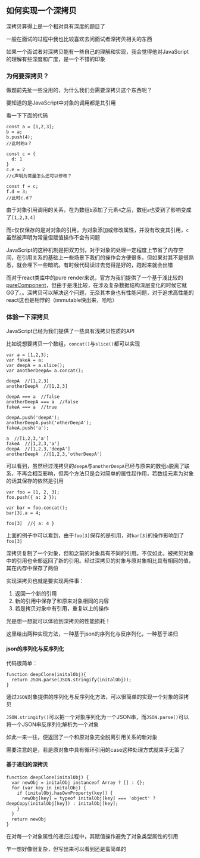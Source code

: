 ## 如何实现一个深拷贝
深拷贝算得上是一个相对具有深度的题目了   

一般在面试的过程中我也比较喜欢去问面试者深拷贝相关的东西   

如果一个面试者对深拷贝能有一些自己的理解和实现，我会觉得他对JavaScript的理解有些深度和广度，是一个不错的印象  

### 为何要深拷贝？   

做题前先扯一些没用的，为什么我们会需要深拷贝这个东西呢？   

要知道的是JavaScript中对象的调用都是其引用    

看一下下面的代码   

```
const a = [1,2,3];
b = a;
b.push(4);
//此时的a？

const c = {
  d: 1
}
c.e = 2
//c声明为常量怎么还可以修改？

const f = c;
f.d = 3;
//此时c.d？
```   

由于对象引用调用的关系，在为数组```b```添加了元素```4```之后，数组```a```也受到了影响变成了```[1,2,3,4]```   

而```c```仅仅保存的是对对象的引用，为对象添加或修改属性，并没有改变其引用，```c```虽然被声明为常量但赋值操作不会有问题    

JavaScript的这种机制是把双刃剑，对于对象的处理一定程度上节省了内存空间，在引用关系的基础上一些场景下我们的操作会方便很多。但如果对其不是很熟悉，就会埋下一些暗坑。有时候代码读过去觉得是好的，跑起来就会出错   

而对于react类库中的pure render来说，官方为我们提供了一个基于浅比较的[pureComponent](https://facebook.github.io/react/docs/react-api.html)，但由于是浅比较，在涉及复杂数据结构深层变化的时候它就GG了。。深拷贝可以解决这个问题，无奈其本身也有性能问题，对于追求高性能的react这也是相悖的（immutable快出来，哈哈）   

### 体验一下深拷贝

JavaScript已经为我们提供了一些具有浅拷贝性质的API   

比如说想要拷贝一个数组，```concat()```与```slice()```都可以实现   

```
var a = [1,2,3];
var fakeA = a;
var deepA = a.slice();
var anotherDeepA= a.concat();

deepA  //[1,2,3]
anotherDeepA  //[1,2,3]

deepA === a  //false
anotherDeepA === a  //false
fakeA === a  //true

deepA.push('deepA');
anotherDeepA.push('otherDeepA');
fakeA.push('a');

a  //[1,2,3,'a'] 
fakeA  //[1,2,3,'a'] 
deepA  //[1,2,3,'deepA']
anotherDeepA  //[1,2,3,'otherDeepA']
```   

可以看到，虽然经过浅拷贝的```deepA```与```anotherDeepA```已经与原来的数组```a```脱离了联系，不再会相互影响，但两个方法只是会对简单的属性起作用，若数组元素为对象的话其保存的依然是引用   

```
var foo = [1, 2, 3];
foo.push({ a: 2 });

var bar = foo.concat();
bar[3].a = 4;

foo[3]  //{ a: 4 }
```
上面的例子中可以看到，由于```foo[3]```保存的是引用，对```bar[3]```的操作影响到了```foo[3]```

深拷贝复制了一个对象，但和之前的对象具有不同的引用。不仅如此，被拷贝对象中的引用也全部返回了新的引用。经过深拷贝的对象与原对象相比具有相同的值，其在内存中保存了两份   

实现深拷贝也就是要实现两件事：   

1. 返回一个新的引用
2. 新的引用中保存了和原来对象相同的内容
3. 若是拷贝对象中有引用，重复以上的操作

光是想一想就可以体验到深拷贝的性能损耗！  
   
这里给出两种实现方法，一种基于json的序列化与反序列化，一种基于递归

#### json的序列化与反序列化

代码很简单：   

```
function deepClone(initalObj){
  return JSON.parse(JSON.stringify(initalObj));
}
```  

通过```JSON```对象提供的序列化与反序列化方法，可以很简单的实现一个对象的深拷贝    

```JSON.stringify()```可以把一个对象序列化为一个JSON串，而```JSON.parse()```可以将一个JSON串反序列化解析为一个对象   

如此一来一往，便返回了一个和原对象完全脱离引用关系的新对象   

需要注意的是，若是原对象中具有循环引用的case这种处理方式就束手无策了   

#### 基于递归的深拷贝

```
function deepClone(initalObj) {
  var newObj = initalObj instanceof Array ? [] : {};
  for (var key in initalObj) {
    if (initalObj.hasOwnProperty(key)) {
      newObj[key] = typeof initalObj[key] === 'object' ? deepCopy(initalObj[key]) : initalObj[key];
    }
  }
  return newObj
}
```

在对每一个对象属性的递归过程中，其赋值操作避免了对象类型属性的引用    

乍一想好像很复杂，但写出来可以看到还是蛮简单的